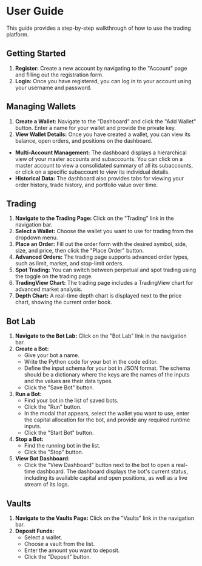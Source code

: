 # User Guide

This guide provides a step-by-step walkthrough of how to use the trading platform.

## Getting Started

1.  **Register:** Create a new account by navigating to the "Account" page and filling out the registration form.
2.  **Login:** Once you have registered, you can log in to your account using your username and password.

## Managing Wallets

1.  **Create a Wallet:** Navigate to the "Dashboard" and click the "Add Wallet" button. Enter a name for your wallet and provide the private key.
2.  **View Wallet Details:** Once you have created a wallet, you can view its balance, open orders, and positions on the dashboard.
-   **Multi-Account Management:** The dashboard displays a hierarchical view of your master accounts and subaccounts. You can click on a master account to view a consolidated summary of all its subaccounts, or click on a specific subaccount to view its individual details.
-   **Historical Data:** The dashboard also provides tabs for viewing your order history, trade history, and portfolio value over time.

## Trading

1.  **Navigate to the Trading Page:** Click on the "Trading" link in the navigation bar.
2.  **Select a Wallet:** Choose the wallet you want to use for trading from the dropdown menu.
3.  **Place an Order:** Fill out the order form with the desired symbol, side, size, and price, then click the "Place Order" button.
4.  **Advanced Orders:** The trading page supports advanced order types, such as limit, market, and stop-limit orders.
5.  **Spot Trading:** You can switch between perpetual and spot trading using the toggle on the trading page.
6.  **TradingView Chart:** The trading page includes a TradingView chart for advanced market analysis.
7.  **Depth Chart:** A real-time depth chart is displayed next to the price chart, showing the current order book.

## Bot Lab

1.  **Navigate to the Bot Lab:** Click on the "Bot Lab" link in the navigation bar.
2.  **Create a Bot:**
    -   Give your bot a name.
    -   Write the Python code for your bot in the code editor.
    -   Define the input schema for your bot in JSON format. The schema should be a dictionary where the keys are the names of the inputs and the values are their data types.
    -   Click the "Save Bot" button.
3.  **Run a Bot:**
    -   Find your bot in the list of saved bots.
    -   Click the "Run" button.
    -   In the modal that appears, select the wallet you want to use, enter the capital allocation for the bot, and provide any required runtime inputs.
    -   Click the "Start Bot" button.
4.  **Stop a Bot:**
    -   Find the running bot in the list.
    -   Click the "Stop" button.
5.  **View Bot Dashboard:**
    -   Click the "View Dashboard" button next to the bot to open a real-time dashboard. The dashboard displays the bot's current status, including its available capital and open positions, as well as a live stream of its logs.

## Vaults

1.  **Navigate to the Vaults Page:** Click on the "Vaults" link in the navigation bar.
2.  **Deposit Funds:**
    -   Select a wallet.
    -   Choose a vault from the list.
    -   Enter the amount you want to deposit.
    -   Click the "Deposit" button.
